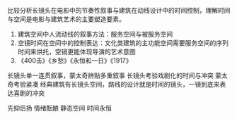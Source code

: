 比较分析长镜头在电影中的节奏性叙事与建筑在动线设计中的时间控制，理解时间与空间是电影与建筑艺术的主要塑造要素。

1. 建筑空间中人流动线的叙事方法：服务空间与被服务空间
2. 空镜时间在空间中的控制表达：文化类建筑的主功能空间需要服务空间的序列时间来烘托，空镜更能体现导演的艺术意图
3. 《400击》《乡愁》《永恒和一日》《1917》

长镜头单一连贯叙事，蒙太奇拼贴多重叙事
长镜头考验戏剧化的时间与冲突
蒙太奇考验紧凑
经典建筑有长镜头空间，路线的设计就是时间的镜头，一镜到底来表达喜剧的冲突

先抑后扬 情绪酝酿 静态空间 时间永恒

